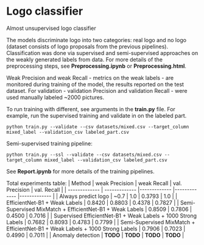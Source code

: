 # Logo classifier
Almost unsupervised logo classifier

The models discriminate logo into two categories: real logo and no logo (dataset consists of logo proposals from the previous pipelines). Classification was done via supervised and semi-supervised approaches on the weakly generated labels from data. For more details of the preprocessing steps, see **Preprocessing.ipynb** or **Preprocessing.html**. 

Weak Precision and weak Recall - metrics on the weak labels - are monitored during training of the model, the results reported on the test dataset. For validation - validation Precision and validation Recall - were used manually labeled ~2000 pictures.

To run training with different, see arguments in the **train.py** file. 
For example, run the supervised training and validate in on the labeled part.
```
python train.py --validate --csv datasets/mixed.csv --target_column mixed_label --validation_csv labeled_part.csv
```
Semi-supervised training pipeline:
```
python train.py --ssl --validate --csv datasets/mixed.csv --target_column mixed_label --validation_csv labeled_part.csv
```

See **Report.ipynb** for more details of the training pipelines.

Total experiments table:
| Method | weak Precision | weak Recall | val. Precision | val. Recall |
| ------------- | ------------- |------------- |------------- |------------- |
| Always predict logo | ~0.7 | 1.0 | 0.3793 | 1.0 |
| EfficientNet-B1 + Weak Labels | 0.8420 | 0.8803 | 0.4378 | 0.7827 |
| Semi-Supervised MixMatch + EfficientNet-B1 + Weak Labels   | 0.8509 | 0.7806 | 0.4500 | 0.7016 |
| Supervised EfficientNet-B1 + Weak Labels + 1000 Strong Labels  | 0.7682 | 0.8093 | 0.4783 | 0.7799 |
| Semi-Supervised MixMatch + EfficientNet-B1 + Weak Labels + 1000 Strong Labels  | 0.7906 | 0.7023 | 0.4990 | 0.7011 |
| Anomaly detection | **TODO** | **TODO** | **TODO** | **TODO** |